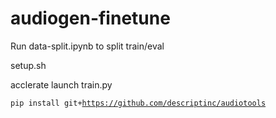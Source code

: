 # audiogen-finetune

Run data-split.ipynb to split train/eval

setup.sh

acclerate launch train.py
 
<code>pip install git+https://github.com/descriptinc/audiotools</code>


